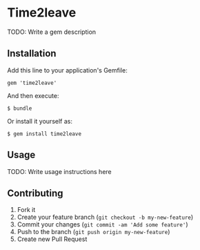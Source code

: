 # Time2leave

TODO: Write a gem description

## Installation

Add this line to your application's Gemfile:

    gem 'time2leave'

And then execute:

    $ bundle

Or install it yourself as:

    $ gem install time2leave

## Usage

TODO: Write usage instructions here

## Contributing

1. Fork it
2. Create your feature branch (`git checkout -b my-new-feature`)
3. Commit your changes (`git commit -am 'Add some feature'`)
4. Push to the branch (`git push origin my-new-feature`)
5. Create new Pull Request

